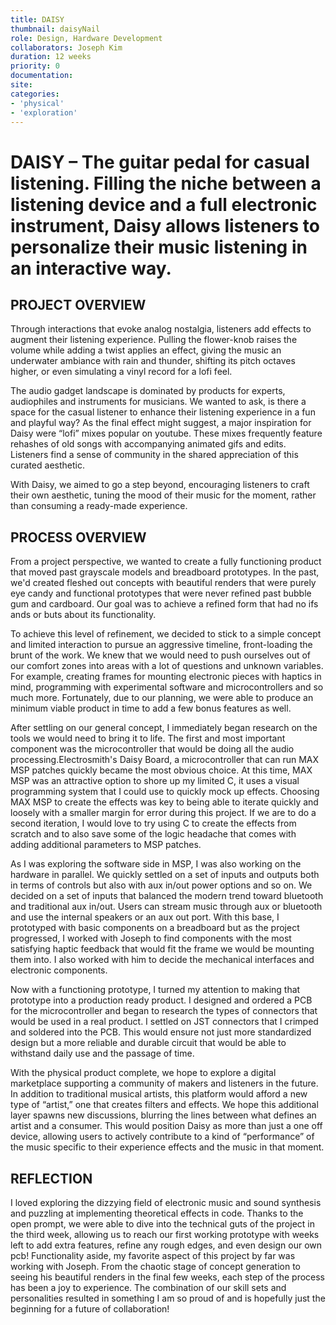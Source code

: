 ```yaml
---
title: DAISY
thumbnail: daisyNail
role: Design, Hardware Development
collaborators: Joseph Kim
duration: 12 weeks
priority: 0
documentation:
site:
categories:
- 'physical'
- 'exploration'
---
```


<script>
    import ImageGrid from '$lib/components/article/ImageGrid.svelte'
    import HeroImage from '$lib/components/article/HeroImage.svelte'
    import YoutubeEmbed from '$lib/components/article/YoutubeEmbed.svelte'

    const p = 'daisy/'
    const product = [p + 'gal1', p + 'gal2', p + 'gal3', p + 'gal4', p + 'gal5', p + 'gal6']
    const process = [p + 'construction', p + 'logo', p + 'pcb', p + 'render']

    const hero = p + 'interaction'
    const footer = p + 'Hero2'

    const demo = "mW48x7GRV78"
    const render = "UxG64x8rIbk"
</script>

# DAISY – The guitar pedal for casual listening. Filling the niche between a listening device and a full electronic instrument, Daisy allows listeners to personalize their music listening in an interactive way.

<YoutubeEmbed url={render} />

## PROJECT OVERVIEW

Through interactions that evoke analog nostalgia, listeners add effects to augment their listening experience. Pulling the flower-knob raises the volume while adding a twist applies an effect, giving the music an underwater ambiance with rain and thunder, shifting its pitch octaves higher, or even simulating a vinyl record for a lofi feel.

The audio gadget landscape is dominated by products for experts, audiophiles and instruments for musicians. We wanted to ask, is there a space for the casual listener to enhance their listening experience in a fun and playful way? As the final effect might suggest, a major inspiration for Daisy were “lofi” mixes popular on youtube. These mixes frequently feature rehashes of old songs with accompanying animated gifs and edits. Listeners find a sense of community in the shared appreciation of this curated aesthetic.

With Daisy, we aimed to go a step beyond, encouraging listeners to craft their own aesthetic, tuning the mood of their music for the moment, rather than consuming a ready-made experience.

<HeroImage link={hero} description="Daisy in Context" />

## PROCESS OVERVIEW

From a project perspective, we wanted to create a fully functioning product that moved past grayscale models and breadboard prototypes. In the past, we'd created fleshed out concepts with beautiful renders that were purely eye candy and functional prototypes that were never refined past bubble gum and cardboard. Our goal was to achieve a refined form that had no ifs ands or buts about its functionality.

<ImageGrid links={product} description="Daisy Product Photos" />

To achieve this level of refinement, we decided to stick to a simple concept and limited interaction to pursue an aggressive timeline, front-loading the brunt of the work. We knew that we would need to push ourselves out of our comfort zones into areas with a lot of questions and unknown variables. For example, creating frames for mounting electronic pieces with haptics in mind, programming with experimental software and microcontrollers and so much more. Fortunately, due to our planning, we were able to produce an minimum viable product in time to add a few bonus features as well.

<ImageGrid links={process} description="Renders, Branding, and Transparent Views" />

After settling on our general concept, I immediately began research on the tools we would need to bring it to life. The first and most important component was the microcontroller that would be doing all the audio processing.Electrosmith's Daisy Board, a microcontroller that can run MAX MSP patches quickly became the most obvious choice. At this time, MAX MSP was an attractive option to shore up my limited C, it uses a visual programming system that I could use to quickly mock up effects. Choosing MAX MSP to create the effects was key to being able to iterate quickly and loosely with a smaller margin for error during this project. If we are to do a second iteration, I would love to try using C to create the effects from scratch and to also save some of the logic headache that comes with adding additional parameters to MSP patches.

<YoutubeEmbed url={demo} />

As I was exploring the software side in MSP, I was also working on the hardware in parallel. We quickly settled on a set of inputs and outputs both in terms of controls but also with aux in/out power options and so on. We decided on a set of inputs that balanced the modern trend toward bluetooth and traditional aux in/out. Users can stream music through aux or bluetooth and use the internal speakers or an aux out port. With this base, I prototyped with basic components on a breadboard but as the project progressed, I worked with Joseph to find components with the most satisfying haptic feedback that would fit the frame we would be mounting them into. I also worked with him to decide the mechanical interfaces and electronic components.

Now with a functioning prototype, I turned my attention to making that prototype into a production ready product. I designed and ordered a PCB for the microcontroller and began to research the types of connectors that would be used in a real product. I settled on JST connectors that I crimped and soldered into the PCB. This would ensure not just more standardized design but a more reliable and durable circuit that would be able to withstand daily use and the passage of time.

With the physical product complete, we hope to explore a digital marketplace supporting a community of makers and listeners in the future. In addition to traditional musical artists, this platform would afford a new type of “artist,” one that creates filters and effects. We hope this additional layer spawns new discussions, blurring the lines between what defines an artist and a consumer. This would position Daisy as more than just a one off device, allowing users to actively contribute to a kind of “performance” of the music specific to their experience effects and the music in that moment.

<HeroImage link={footer} description="Daisy on a home console" />

## REFLECTION

I loved exploring the dizzying field of electronic music and sound synthesis and puzzling at implementing theoretical effects in code. Thanks to the open prompt, we were able to dive into the technical guts of the project in the third week, allowing us to reach our first working prototype with weeks left to add extra features, refine any rough edges, and even design our own pcb! Functionality aside, my favorite aspect of this project by far was working with Joseph. From the chaotic stage of concept generation to seeing his beautiful renders in the final few weeks, each step of the process has been a joy to experience. The combination of our skill sets and personalities resulted in something I am so proud of and is hopefully just the beginning for a future of collaboration!